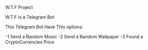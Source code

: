 W.T.F Project

W.T.F is a Telegram Bot

This Telegram Bot Have This options:

-1 Send a Random Music
-2 Send a Random Wallpaper
-3 Found a CryptoCurrencies Price